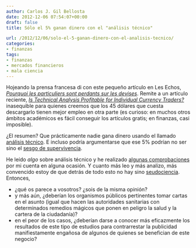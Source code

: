 ```yaml
---
author: Carlos J. Gil Bellosta
date: 2012-12-06 07:54:07+00:00
draft: false
title: Sólo el 5% ganan dinero con el "análisis técnico"

url: /2012/12/06/solo-el-5-ganan-dinero-con-el-analisis-tecnico/
categories:
- finanzas
tags:
- finanzas
- mercados financieros
- mala ciencia
---
```


Hojeando la prensa francesa di con este pequeño artículo en Les Echos, [_Pourquoi les particuliers sont perdants sur les devises_](http://www.lesechos.fr/entreprises-secteurs/finance-marches/actu/0202391738501-pourquoi-les-particuliers-sont-perdants-sur-les-devises-512855.php). Remite a un artículo reciente, [_Is Technical Analysis Profitable for Individual Currency Traders?_](http://www.iijournals.com/doi/abs/10.3905/jpm.2012.39.1.142) inasequible para quienes creemos que los 45 dólares que cuesta descargarlo tienen mejor empleo en otra parte (es curioso: en muchos otros ámbitos académicos es fácil conseguir los artículos gratis; en finanzas, casi imposible).

¿El resumen? Que prácticamente nadie gana dinero usando el llamado [análisis técnico](http://es.wikipedia.org/wiki/An%C3%A1lisis_t%C3%A9cnico). E incluso podría argumentarse que ese 5% podrían no ser sino el [sesgo de supervivencia](http://en.wikipedia.org/wiki/Survivorship_bias).

He leído _algo_ sobre análisis técnico y he realizado [algunas comprobaciones](http://www.datanalytics.com/blog/2011/12/27/el-lucero-del-alba/) por mi cuenta en alguna ocasión. Y cuanto más leo y más analizo, más convencido estoy de que detrás de todo esto no hay sino [seudociencia](http://es.wikipedia.org/wiki/Pseudociencia). Entonces,

* ¿qué os parece a vosotros? ¿sois de la misma opinión?
* y más aún, ¿deberían los organismos públicos pertinentes tomar cartas en el asunto (igual que hacen las autoridades sanitarias con determinados remedios mágicos que ponen en peligro la salud y la cartera de la ciudadanía)?
* en el peor de los casos, ¿deberían darse a conocer más eficazmente los resultados de este tipo de estudios para contrarrestar la publicidad manifiestamente engañosa de algunos de quienes se benefician de este negocio?

